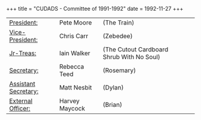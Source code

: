 +++
title = "CUDADS - Committee of 1991-1992"
date = 1992-11-27 
+++

|||||
|-|-|-|-|
|<ins> President:</ins>|Pete Moore|(The Train)|
|<ins> Vice-President:</ins>|Chris Carr| (Zebedee)|
|<ins> Jr-Treas:</ins>|Iain Walker| (The Cutout Cardboard Shrub With No Soul)|
|<ins> Secretary:</ins>|Rebecca Teed| (Rosemary)|
|<ins>Assistant Secretary:</ins>   |Matt Nesbit| (Dylan)|
|<ins>External Officer:</ins>|Harvey Maycock | (Brian)|
